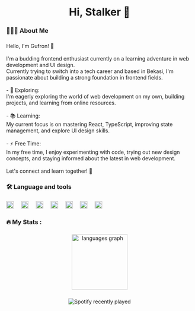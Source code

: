 <h1 align="center">Hi, Stalker 👋</h1>

###

<h3 align="left">👨🏻‍💻 About Me</h3>

###

<p align="left">Hello, I'm Gufron! 👋<br><br>I'm a budding frontend enthusiast currently on a learning adventure in web development and UI design. <br>Currently trying to switch into a tech career and based in Bekasi, I'm passionate about building a strong foundation in frontend fields.<br><br>- 🔭 Exploring:<br>  I'm eagerly exploring the world of web development on my own, building projects, and learning from online resources.<br><br>- 📚 Learning:<br>  My current focus is on mastering React, TypeScript, improving state management, and explore UI design skills.<br><br>- ⚡ Free Time:<br>  In my free time, I enjoy experimenting with code, trying out new design concepts, and staying informed about the latest in web development.<br><br>Let's connect and learn together! 🚀</p>

###

<h3 align="left">🛠 Language and tools</h3>

###

<div align="left">
  <img src="https://cdn.jsdelivr.net/gh/devicons/devicon/icons/html5/html5-original.svg" height="20" alt="html5 logo"  />
  <img width="12" />
  <img src="https://cdn.jsdelivr.net/gh/devicons/devicon/icons/css3/css3-original.svg" height="20" alt="css3 logo"  />
  <img width="12" />
  <img src="https://cdn.jsdelivr.net/gh/devicons/devicon/icons/typescript/typescript-original.svg" height="20" alt="typescript logo"  />
  <img width="12" />
  <img src="https://cdn.jsdelivr.net/gh/devicons/devicon/icons/react/react-original.svg" height="20" alt="react logo"  />
  <img width="12" />
  <img src="https://cdn.jsdelivr.net/gh/devicons/devicon/icons/bootstrap/bootstrap-original.svg" height="20" alt="bootstrap logo"  />
  <img width="12" />
  <img src="https://skillicons.dev/icons?i=tailwind" height="20" alt="tailwindcss logo"  />
  <img width="12" />
  <img src="https://cdn.jsdelivr.net/gh/devicons/devicon/icons/figma/figma-original.svg" height="20" alt="figma logo"  />
</div>

###

<h3 align="left">🔥   My Stats :</h3>

###

<div align="center">
  <img src="https://github-readme-stats.vercel.app/api/top-langs?username=gufranlazuardi&locale=en&hide_title=false&layout=compact&card_width=320&langs_count=5&theme=dracula&hide_border=false&order=2" height="150" alt="languages graph"  />
</div>

###

<div align="center">
  <img src="https://spotify-recently-played-readme.vercel.app/api?count=5" alt="Spotify recently played"  />
</div>

###
